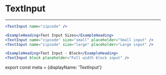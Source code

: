 # TextInput
---

```.jsx
<TextInput name="zipcode" />

<ExampleHeading>Text Input Sizes</ExampleHeading>
<TextInput name="zipcode" size="small" placeholder="Small input" />
<TextInput name="zipcode" size="large" placeholder="Large input" />

<ExampleHeading>Text Input - Block</ExampleHeading>
<TextInput block placeholder="Full width block input" />
```

export const meta = {displayName: 'TextInput'}
